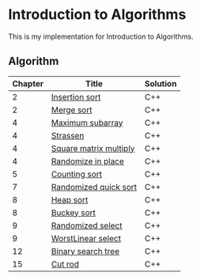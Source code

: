Introduction to Algorithms
========
This is my implementation for Introduction to Algorithms.
    
## Algorithm
    
|  Chapter  |     Title     |  Solution  |
|-----------|---------------|------------|
|2  | [Insertion sort](https://github.com/linxdcn/Introduction-To-Algorithms-Third-Edition/tree/master/Introduction-To-Algorithms/InsersionSort) | C++ |
|2  | [Merge sort](https://github.com/linxdcn/Introduction-To-Algorithms-Third-Edition/tree/master/Introduction-To-Algorithms/MergeSort) | C++ |
|4  | [Maximum subarray](https://github.com/linxdcn/Introduction-To-Algorithms-Third-Edition/tree/master/Introduction-To-Algorithms/MaximumSubarray) | C++ |
|4  | [Strassen](https://github.com/linxdcn/Introduction-To-Algorithms-Third-Edition/tree/master/Introduction-To-Algorithms/Strassen) | C++ |
|4  | [Square matrix multiply](https://github.com/linxdcn/Introduction-To-Algorithms-Third-Edition/tree/master/Introduction-To-Algorithms/SquareMatrixMultiply) | C++ |
|4  | [Randomize in place](https://github.com/linxdcn/Introduction-To-Algorithms-Third-Edition/tree/master/Introduction-To-Algorithms/RandomizeInPlace) | C++ |
|5  | [Counting sort](https://github.com/linxdcn/Introduction-To-Algorithms-Third-Edition/tree/master/Introduction-To-Algorithms/CountingSort) | C++ |
|7  | [Randomized quick sort](https://github.com/linxdcn/Introduction-To-Algorithms-Third-Edition/tree/master/Introduction-To-Algorithms/RandomizedQuickSort) | C++ |
|8  | [Heap sort](https://github.com/linxdcn/Introduction-To-Algorithms-Third-Edition/tree/master/Introduction-To-Algorithms/HeapSort) | C++ |
|8  | [Buckey sort](https://github.com/linxdcn/Introduction-To-Algorithms-Third-Edition/tree/master/Introduction-To-Algorithms/BuckeySort) | C++ |
|9  | [Randomized select](https://github.com/linxdcn/Introduction-To-Algorithms-Third-Edition/tree/master/Introduction-To-Algorithms/RandomizedSelect) | C++ |
|9  | [WorstLinear select](https://github.com/linxdcn/Introduction-To-Algorithms-Third-Edition/tree/master/Introduction-To-Algorithms/WorstLinearSelect) | C++ |
|12  | [Binary search tree](https://github.com/linxdcn/Introduction-To-Algorithms-Third-Edition/tree/master/Introduction-To-Algorithms/BinarySearchTree) | C++ |
|15  | [Cut rod](https://github.com/linxdcn/Introduction-To-Algorithms-Third-Edition/tree/master/Introduction-To-Algorithms/CutRod) | C++ |


